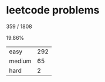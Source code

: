 # leetcode problems

359 / 1808

19.86%

|        |     |
| ------ | --- |
| easy   | 292  |
| medium | 65   |
| hard   | 2   |

